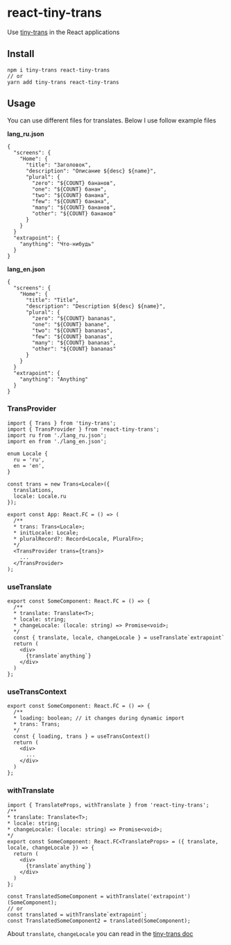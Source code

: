 # react-tiny-trans
Use [tiny-trans](https://www.npmjs.com/package/tiny-trans) in the React applications

## Install
```
npm i tiny-trans react-tiny-trans
// or
yarn add tiny-trans react-tiny-trans
```

## Usage

You can use different files for translates. Below I use follow example files

**lang_ru.json**
```
{
  "screens": {
    "Home": {
      "title": "Заголовок",
      "description": "Описание ${desc} ${name}",
      "plural": {
        "zero": "${COUNT} бананов",
        "one": "${COUNT} банан",
        "two": "${COUNT} банана",
        "few": "${COUNT} банана",
        "many": "${COUNT} бананов",
        "other": "${COUNT} бананов"
      }
    }
  }
  "extrapoint": {
    "anything": "Что-нибудь"
  }
}
```
**lang_en.json**
```
{
  "screens": {
    "Home": {
      "title": "Title",
      "description": "Description ${desc} ${name}",
      "plural": {
        "zero": "${COUNT} bananas",
        "one": "${COUNT} banane",
        "two": "${COUNT} bananas",
        "few": "${COUNT} bananas",
        "many": "${COUNT} bananas",
        "other": "${COUNT} bananas"
      }
    }
  }
  "extrapoint": {
    "anything": "Anything"
  }
}
```

### TransProvider
```
import { Trans } from 'tiny-trans';
import { TransProvider } from 'react-tiny-trans';
import ru from './lang_ru.json';
import en from './lang_en.json';

enum Locale {
  ru = 'ru',
  en = 'en',
}

const trans = new Trans<Locale>({
  translations,
  locale: Locale.ru
});

export const App: React.FC = () => (
  /**
  * trans: Trans<Locale>;
  * initLocale: Locale;
  * pluralRecord?: Record<Locale, PluralFn>;
  */
  <TransProvider trans={trans}>
    ...
  </TransProvider>
);
```

### useTranslate
```
export const SomeComponent: React.FC = () => {
  /**
  * translate: Translate<T>;
  * locale: string;
  * changeLocale: (locale: string) => Promise<void>;
  */
  const { translate, locale, changeLocale } = useTranslate`extrapoint`
  return (
    <div>
      {translate`anything`}
    </div>
  )
};
```

### useTransContext
```
export const SomeComponent: React.FC = () => {
  /**
  * loading: boolean; // it changes during dynamic import
  * trans: Trans;
  */
  const { loading, trans } = useTransContext()
  return (
    <div>
      ...
    </div>
  )
};
```

### withTranslate
```
import { TranslateProps, withTranslate } from 'react-tiny-trans';
/**
* translate: Translate<T>;
* locale: string;
* changeLocale: (locale: string) => Promise<void>;
*/
export const SomeComponent: React.FC<TranslateProps> = ({ translate, locale, changeLocale }) => {
  return (
    <div>
      {translate`anything`}
    </div>
  )
};

const TranslatedSomeComponent = withTranslate('extrapoint')(SomeComponent);
// or
const translated = withTranslate`extrapoint`;
const TranslatedSomeComponent2 = translated(SomeComponent);
```

About `translate`, `changeLocale` you can read in the [tiny-trans doc](https://www.npmjs.com/package/tiny-trans)
